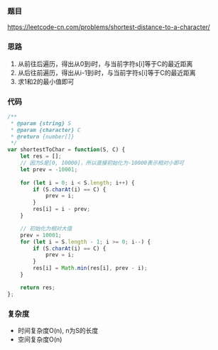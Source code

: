 ### 题目
https://leetcode-cn.com/problems/shortest-distance-to-a-character/

### 思路

1. 从前往后遍历，得出从0到i时，与当前字符s[i]等于C的最近距离
2. 从后往前遍历，得出从i-1到i时，与当前字符s[i]等于C的最近距离
3. 求1和2的最小值即可

### 代码
```javascript
/**
 * @param {string} S
 * @param {character} C
 * @return {number[]}
 */
var shortestToChar = function(S, C) {
    let res = [];
    // 因为S是[0, 10000]，所以直接初始化为-10000表示相对小即可
    let prev = -10001;
    
    for (let i = 0; i < S.length; i++) {
        if (S.charAt(i) == C) {
            prev = i;
        }
        res[i] = i - prev;
    }

    // 初始化为相对大值
    prev = 10001;
    for (let i = S.length - 1; i >= 0; i--) {
        if (S.charAt(i) == C) {
            prev = i;
        }
        res[i] = Math.min(res[i], prev - i);
    }

    return res;
};
```
### 复杂度
* 时间复杂度O(n), n为S的长度
* 空间复杂度O(n)